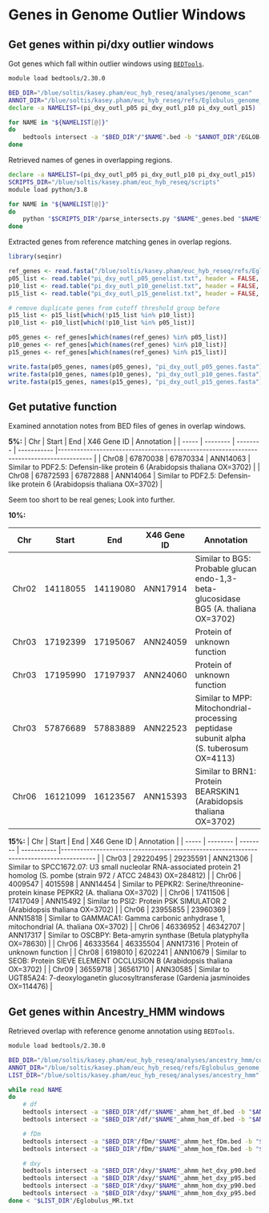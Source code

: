# Genes in Genome Outlier Windows

## Get genes within pi/dxy outlier windows

Got genes which fall within outlier windows using [`BEDTools`](https://bedtools.readthedocs.io).

```bash
module load bedtools/2.30.0

BED_DIR="/blue/soltis/kasey.pham/euc_hyb_reseq/analyses/genome_scan"
ANNOT_DIR="/blue/soltis/kasey.pham/euc_hyb_reseq/refs/Eglobulus_genome_X46"
declare -a NAMELIST=(pi_dxy_outl_p05 pi_dxy_outl_p10 pi_dxy_outl_p15)

for NAME in "${NAMELIST[@]}"
do
    bedtools intersect -a "$BED_DIR"/"$NAME".bed -b "$ANNOT_DIR"/EGLOB-X46.v1.0.annotation.gff -wb > "$NAME"_genes.bed
done
```

Retrieved names of genes in overlapping regions.

```bash
declare -a NAMELIST=(pi_dxy_outl_p05 pi_dxy_outl_p10 pi_dxy_outl_p15)
SCRIPTS_DIR="/blue/soltis/kasey.pham/euc_hyb_reseq/scripts"
module load python/3.8

for NAME in "${NAMELIST[@]}"
do
    python "$SCRIPTS_DIR"/parse_intersects.py "$NAME"_genes.bed "$NAME"_genelist.txt
done
```

Extracted genes from reference matching genes in overlap regions.

```R
library(seqinr)

ref_genes <- read.fasta("/blue/soltis/kasey.pham/euc_hyb_reseq/refs/Eglobulus_genome_X46/EGLOB-X46.v1.0.genes.fa")
p05_list <- read.table("pi_dxy_outl_p05_genelist.txt", header = FALSE, as.is = TRUE)$V1
p10_list <- read.table("pi_dxy_outl_p10_genelist.txt", header = FALSE, as.is = TRUE)$V1
p15_list <- read.table("pi_dxy_outl_p15_genelist.txt", header = FALSE, as.is = TRUE)$V1

# remove duplicate genes from cutoff threshold group before
p15_list <- p15_list[which(!p15_list %in% p10_list)]
p10_list <- p10_list[which(!p10_list %in% p05_list)]

p05_genes <- ref_genes[which(names(ref_genes) %in% p05_list)]
p10_genes <- ref_genes[which(names(ref_genes) %in% p10_list)]
p15_genes <- ref_genes[which(names(ref_genes) %in% p15_list)]

write.fasta(p05_genes, names(p05_genes), "pi_dxy_outl_p05_genes.fasta")
write.fasta(p10_genes, names(p10_genes), "pi_dxy_outl_p10_genes.fasta")
write.fasta(p15_genes, names(p15_genes), "pi_dxy_outl_p15_genes.fasta")
```

## Get putative function

Examined annotation notes from BED files of genes in overlap windows.

**5%:**
| Chr   | Start    | End      | X46 Gene ID | Annotation                                                                              |
| ----- | -------- | -------- | ----------- |---------------------------------------------------------------------------------------- |
| Chr08 | 67870038 | 67870334 | ANN14063    | Similar to PDF2.5: Defensin-like protein 6 (Arabidopsis thaliana OX=3702)               |
| Chr08 | 67872593 | 67872888 | ANN14064    | Similar to PDF2.5: Defensin-like protein 6 (Arabidopsis thaliana OX=3702)               |

Seem too short to be real genes; Look into further.

**10%:**

| Chr   | Start    | End      | X46 Gene ID | Annotation                                                                              |
| ----- | -------- | -------- | ----------- |---------------------------------------------------------------------------------------- |
| Chr02 | 14118055 | 14119080 | ANN17914    | Similar to BG5: Probable glucan endo-1,3-beta-glucosidase BG5 (A. thaliana OX=3702)     |
| Chr03 | 17192399 | 17195067 | ANN24059    | Protein of unknown function                                                             |
| Chr03 | 17195990 | 17197937 | ANN24060    | Protein of unknown function                                                             |
| Chr03 | 57876689 | 57883889 | ANN22523    | Similar to MPP: Mitochondrial-processing peptidase subunit alpha (S. tuberosum OX=4113) |
| Chr06 | 16121099 | 16123567 | ANN15393    | Similar to BRN1: Protein BEARSKIN1 (Arabidopsis thaliana OX=3702)                       |

**15%:**
| Chr   | Start    | End      | X46 Gene ID | Annotation                                                                              |
| ----- | -------- | -------- | ----------- |---------------------------------------------------------------------------------------- |
| Chr03 | 29220495 | 29235591 | ANN21306    | Similar to SPCC1672.07: U3 small nucleolar RNA-associated protein 21 homolog (S. pombe (strain 972 / ATCC 24843) OX=284812) |
| Chr06 | 4009547  | 4015598  | ANN14454    | Similar to PEPKR2: Serine/threonine-protein kinase PEPKR2 (A. thaliana OX=3702)         |
| Chr06 | 17411506 | 17417049 | ANN15492    | Similar to PSI2: Protein PSK SIMULATOR 2 (Arabidopsis thaliana OX=3702)                 |
| Chr06 | 23955855 | 23960369 | ANN15818    | Similar to GAMMACA1: Gamma carbonic anhydrase 1, mitochondrial (A. thaliana OX=3702)    |
| Chr06 | 46336952 | 46342707 | ANN17317    | Similar to OSCBPY: Beta-amyrin synthase (Betula platyphylla OX=78630)                   |
| Chr06 | 46333564 | 46335504 | ANN17316    | Protein of unknown function                                                             |
| Chr08 | 6198010  | 6202241  | ANN10679    | Similar to SEOB: Protein SIEVE ELEMENT OCCLUSION B (Arabidopsis thaliana OX=3702)       |
| Chr09 | 36559718 | 36561710 | ANN30585    | Similar to UGT85A24: 7-deoxyloganetin glucosyltransferase (Gardenia jasminoides OX=114476) |

## Get genes within Ancestry_HMM windows

Retrieved overlap with reference genome annotation using `BEDTools`.

```bash
module load bedtools/2.30.0

BED_DIR="/blue/soltis/kasey.pham/euc_hyb_reseq/analyses/ancestry_hmm/common_intervals"
ANNOT_DIR="/blue/soltis/kasey.pham/euc_hyb_reseq/refs/Eglobulus_genome_X46"
LIST_DIR="/blue/soltis/kasey.pham/euc_hyb_reseq/analyses/ancestry_hmm"

while read NAME
do
    # df
    bedtools intersect -a "$BED_DIR"/df/"$NAME"_ahmm_het_df.bed -b "$ANNOT_DIR"/EGLOB-X46.v1.0.annotation.gff -wb > df/"$NAME"_ahmm_het_df_genes.bed
    bedtools intersect -a "$BED_DIR"/df/"$NAME"_ahmm_hom_df.bed -b "$ANNOT_DIR"/EGLOB-X46.v1.0.annotation.gff -wb > df/"$NAME"_ahmm_hom_df_genes.bed

    # fDm
    bedtools intersect -a "$BED_DIR"/fDm/"$NAME"_ahmm_het_fDm.bed -b "$ANNOT_DIR"/EGLOB-X46.v1.0.annotation.gff -wb > fDm/"$NAME"_ahmm_het_fDm_genes.bed
    bedtools intersect -a "$BED_DIR"/fDm/"$NAME"_ahmm_hom_fDm.bed -b "$ANNOT_DIR"/EGLOB-X46.v1.0.annotation.gff -wb > fDm/"$NAME"_ahmm_hom_fDm_genes.bed

    # dxy
    bedtools intersect -a "$BED_DIR"/dxy/"$NAME"_ahmm_het_dxy_p90.bed -b "$ANNOT_DIR"/EGLOB-X46.v1.0.annotation.gff -wb > dxy/"$NAME"_ahmm_het_dxy_p90_genes.bed
    bedtools intersect -a "$BED_DIR"/dxy/"$NAME"_ahmm_het_dxy_p95.bed -b "$ANNOT_DIR"/EGLOB-X46.v1.0.annotation.gff -wb > dxy/"$NAME"_ahmm_het_dxy_p95_genes.bed
    bedtools intersect -a "$BED_DIR"/dxy/"$NAME"_ahmm_hom_dxy_p90.bed -b "$ANNOT_DIR"/EGLOB-X46.v1.0.annotation.gff -wb > dxy/"$NAME"_ahmm_hom_dxy_p90_genes.bed
    bedtools intersect -a "$BED_DIR"/dxy/"$NAME"_ahmm_hom_dxy_p95.bed -b "$ANNOT_DIR"/EGLOB-X46.v1.0.annotation.gff -wb > dxy/"$NAME"_ahmm_hom_dxy_p95_genes.bed
done < "$LIST_DIR"/Eglobulus_MR.txt

```